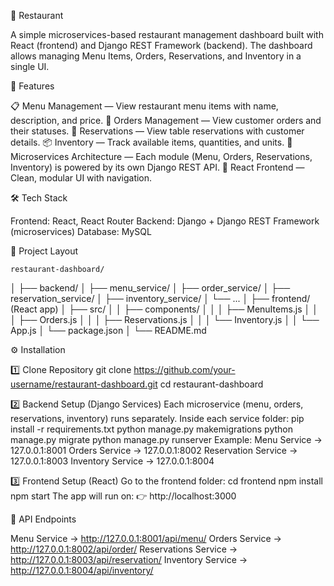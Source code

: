 🍴 Restaurant

  A simple microservices-based restaurant management dashboard built with React (frontend) and Django REST Framework (backend).
  The dashboard allows managing Menu Items, Orders, Reservations, and Inventory in a single UI.

🚀 Features

  📋 Menu Management — View restaurant menu items with name, description, and price.
  🛒 Orders Management — View customer orders and their statuses.
  📅 Reservations — View table reservations with customer details.
  📦 Inventory — Track available items, quantities, and units.
  🔗 Microservices Architecture — Each module (Menu, Orders, Reservations, Inventory) is powered by its own Django REST API.
  🎨 React Frontend — Clean, modular UI with navigation.

🛠️ Tech Stack

  Frontend: React, React Router
  Backend: Django + Django REST Framework (microservices)
  Database: MySQL

📂 Project Layout

    restaurant-dashboard/
  │
  ├── backend/
  │   ├── menu_service/
  │   ├── order_service/
  │   ├── reservation_service/
  │   ├── inventory_service/
  │   └── ...
  │
  ├── frontend/  (React app)
  │   ├── src/
  │   │   ├── components/
  │   │   │   ├── MenuItems.js
  │   │   │   ├── Orders.js
  │   │   │   ├── Reservations.js
  │   │   │   └── Inventory.js
  │   │   └── App.js
  │   └── package.json
  │
  └── README.md

⚙️ Installation

  1️⃣ Clone Repository
  git clone https://github.com/your-username/restaurant-dashboard.git
  cd restaurant-dashboard

  2️⃣ Backend Setup (Django Services)
  Each microservice (menu, orders, reservations, inventory) runs separately.
  Inside each service folder:
  pip install -r requirements.txt
  python manage.py makemigrations
  python manage.py migrate
  python manage.py runserver <port>
  Example:
  Menu Service → 127.0.0.1:8001
  Orders Service → 127.0.0.1:8002
  Reservation Service → 127.0.0.1:8003
  Inventory Service → 127.0.0.1:8004

  3️⃣ Frontend Setup (React)
  Go to the frontend folder:
  cd frontend
  npm install
  npm start
  The app will run on:
  👉 http://localhost:3000

🔗 API Endpoints

  Menu Service → http://127.0.0.1:8001/api/menu/
  Orders Service → http://127.0.0.1:8002/api/order/
  Reservations Service → http://127.0.0.1:8003/api/reservation/
  Inventory Service → http://127.0.0.1:8004/api/inventory/
